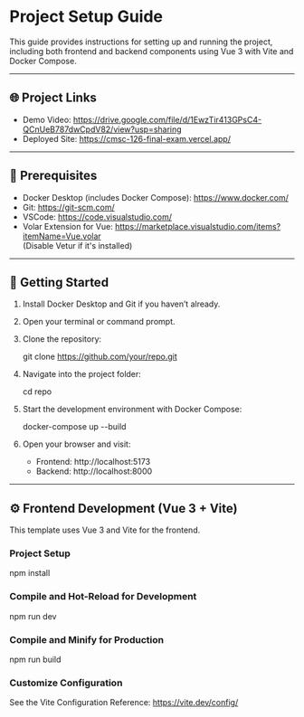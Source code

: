 # Project Setup Guide

This guide provides instructions for setting up and running the project, including both frontend and backend components using Vue 3 with Vite and Docker Compose.

---

## 🌐 Project Links

- Demo Video: https://drive.google.com/file/d/1EwzTir413GPsC4-QCnUeB787dwCpdV82/view?usp=sharing
- Deployed Site: https://cmsc-126-final-exam.vercel.app/

---

## 🔧 Prerequisites

- Docker Desktop (includes Docker Compose): https://www.docker.com/
- Git: https://git-scm.com/
- VSCode: https://code.visualstudio.com/
- Volar Extension for Vue: https://marketplace.visualstudio.com/items?itemName=Vue.volar  
  (Disable Vetur if it's installed)

---

## 🚀 Getting Started

1. Install Docker Desktop and Git if you haven’t already.

2. Open your terminal or command prompt.

3. Clone the repository:

   git clone https://github.com/your/repo.git

4. Navigate into the project folder:

   cd repo

5. Start the development environment with Docker Compose:

   docker-compose up --build

6. Open your browser and visit:
   - Frontend: http://localhost:5173
   - Backend: http://localhost:8000

---

## ⚙️ Frontend Development (Vue 3 + Vite)

This template uses Vue 3 and Vite for the frontend.

### Project Setup

   npm install

### Compile and Hot-Reload for Development

   npm run dev

### Compile and Minify for Production

   npm run build

### Customize Configuration

   See the Vite Configuration Reference: https://vite.dev/config/
